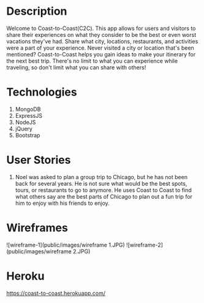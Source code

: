 # Description
Welcome to Coast-to-Coast(C2C).  This app allows for users and visitors to share their experiences on what they consider to be the best or even worst vacations they've had.  Share what city, locations, restaurants, and activities were a part of your experience.  Never visited a city or location that's been mentioned?  Coast-to-Coast helps you gain ideas to make your itinerary for the next best trip.  There's no limit to what you can experience while traveling, so don't limit what you can share with others!

# Technologies
1. MongoDB
2. ExpressJS
3. NodeJS
4. jQuery
5. Bootstrap

# User Stories
1. Noel was asked to plan a group trip to Chicago, but he has not been back for several years. He is not sure what would be the best spots, tours, or restaurants to go to anymore. He uses Coast to Coast to find what others say are the best parts of Chicago to plan out a fun trip for him to enjoy with his friends to enjoy.

# Wireframes
![wireframe-1](public/images/wireframe 1.JPG)
![wireframe-2](public/images/wireframe 2.JPG)

# Heroku
https://coast-to-coast.herokuapp.com/
